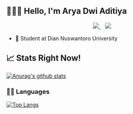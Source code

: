 <!--
**Astronaut-Git/Astronaut-Git** is a ✨ _special_ ✨ repository because its `README.md` (this file) appears on your GitHub profile.

Here are some ideas to get you started:

- 🔭 I’m currently working on ...
- 🌱 I’m currently learning ...
- 👯 I’m looking to collaborate on ...
- 🤔 I’m looking for help with ...
- 💬 Ask me about ...
- 📫 How to reach me: ...
- 😄 Pronouns: ...
- ⚡ Fun fact: ...
-->

## 👋👋👋 Hello, I'm Arya Dwi Aditiya

<p align='center'>

  <a href="https://www.instagram.com/aryaaada">
    <img src="https://img.icons8.com/fluent/48/000000/instagram-new.png" />       
  </a>&nbsp;&nbsp;
  
  <a href="https://t.me/aryaaada">
    <img src="https://img.icons8.com/fluent/48/000000/telegram-app.png" />       
  </a>
  
</p>

- 🏢 Student at Dian Nuswantoro University

## 📈 Stats Right Now!

[![Anurag's github stats](https://github-readme-stats.vercel.app/api?username=aryaada&show_icons=true&theme=radical)](https://github.com/aryaada/github-readme-stats)

### 👨‍💻 Languages

[![Top Langs](https://github-readme-stats.vercel.app/api/top-langs/?username=aryaada&layout=compact)](https://github.com/aryaada/github-readme-stats)


<!---
aryaada/aryaada is a ✨ special ✨ repository because its `README.md` (this file) appears on your GitHub profile.
You can click the Preview link to take a look at your changes.
--->
